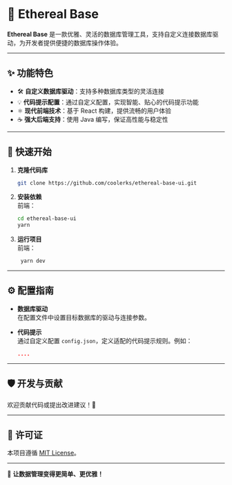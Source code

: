 # 🌌 Ethereal Base

**Ethereal Base** 是一款优雅、灵活的数据库管理工具，支持自定义连接数据库驱动，为开发者提供便捷的数据库操作体验。  

---

## ✨ 功能特色

- 🛠 **自定义数据库驱动**：支持多种数据库类型的灵活连接  
- 💡 **代码提示配置**：通过自定义配置，实现智能、贴心的代码提示功能  
- ⚛️ **现代前端技术**：基于 React 构建，提供流畅的用户体验  
- ☕ **强大后端支持**：使用 Java 编写，保证高性能与稳定性  


---

## 🚀 快速开始

1. **克隆代码库**
   ```bash
   git clone https://github.com/coolerks/ethereal-base-ui.git
   ```

2. **安装依赖**  
   前端：
   ```bash
   cd ethereal-base-ui
   yarn
   ```

3. **运行项目**  
   前端：
   ```bash
    yarn dev
   ```

---

## ⚙️ 配置指南

- **数据库驱动**  
  在配置文件中设置目标数据库的驱动与连接参数。

- **代码提示**  
  通过自定义配置 `config.json`，定义适配的代码提示规则。例如：
  ```json
  ....
  ```

---

## 🛡 开发与贡献

欢迎贡献代码或提出改进建议！🎉  

---

## 📄 许可证

本项目遵循 [MIT License](./LICENSE)。

---

🌠 **让数据管理变得更简单、更优雅！**